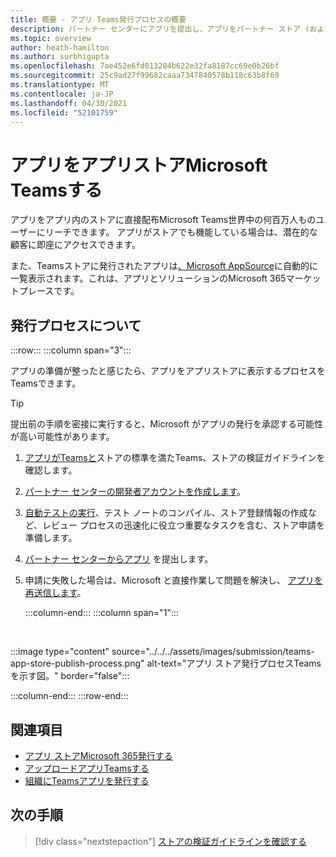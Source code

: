```yaml
---
title: 概要 - アプリ Teams発行プロセスの概要
description: パートナー センターにアプリを提出し、アプリをパートナー ストア (および AppSource) に発行Microsoft Teamsについて説明します。
ms.topic: overview
author: heath-hamilton
ms.author: surbhigupta
ms.openlocfilehash: 7ae452e6fd013204b622e32fa8187cc69e0b26bf
ms.sourcegitcommit: 25c9ad27f99682caaa7347840578b118c63b8f69
ms.translationtype: MT
ms.contentlocale: ja-JP
ms.lasthandoff: 04/30/2021
ms.locfileid: "52101759"
---
```

# <a name="publish-your-app-to-the-microsoft-teams-store"></a>アプリをアプリストアMicrosoft Teamsする

アプリをアプリ内のストアに直接配布Microsoft Teams世界中の何百万人ものユーザーにリーチできます。 アプリがストアでも機能している場合は、潜在的な顧客に即座にアクセスできます。

また、Teamsストアに発行されたアプリは[、Microsoft AppSource](https://appsource.microsoft.com)に自動的に一覧表示されます。これは、アプリとソリューションのMicrosoft 365マーケットプレースです。

## <a name="understand-the-publishing-process"></a>発行プロセスについて

:::row:::
   :::column span="3":::

アプリの準備が整ったと感じたら、アプリをアプリストアに表示するプロセスをTeamsできます。

> [!TIP]
> 提出前の手順を密接に実行すると、Microsoft がアプリの発行を承認する可能性が高い可能性があります。

1. [アプリがTeamsと](~/concepts/deploy-and-publish/appsource/prepare/teams-store-validation-guidelines.md)ストアの標準を満たTeams、ストアの検証ガイドラインを確認します。
1. [パートナー センターの開発者アカウントを作成します](~/concepts/deploy-and-publish/appsource/prepare/create-partner-center-dev-account.md)。
1. [自動テストの実行](~/concepts/deploy-and-publish/appsource/prepare/submission-checklist.md)、テスト ノートのコンパイル、ストア登録情報の作成など、レビュー プロセスの迅速化に役立つ重要なタスクを含む、ストア申請を準備します。
1. [パートナー センターからアプリ](https://docs.microsoft.com/office/dev/store/add-in-submission-guide) を提出します。
1. 申請に失敗した場合は、Microsoft と直接作業して問題を解決し、 [アプリを再送信します](~/concepts/deploy-and-publish/appsource/resolve-submission-issues.md)。

   :::column-end:::
   :::column span="1":::

<br>

:::image type="content" source="../../../assets/images/submission/teams-app-store-publish-process.png" alt-text="アプリ ストア発行プロセスTeamsを示す図。" border="false":::

   :::column-end:::
:::row-end:::

## <a name="see-also"></a>関連項目

* [アプリ ストアMicrosoft 365発行する](https://docs.microsoft.com/office/dev/store/)
* [アップロードアプリTeamsする](~/concepts/deploy-and-publish/apps-upload.md)
* [組織にTeamsアプリを発行する](/MicrosoftTeams/tenant-apps-catalog-teams?toc=/microsoftteams/platform/toc.json&bc=/MicrosoftTeams/breadcrumb/toc.json)

## <a name="next-step"></a>次の手順

> [!div class="nextstepaction"]
> [ストアの検証ガイドラインを確認する](~/concepts/deploy-and-publish/appsource/prepare/teams-store-validation-guidelines.md)
